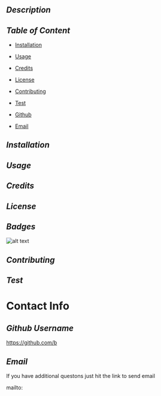 # 
  ## *Description*
   
  

  ## *Table of Content*
  
  * [Installation](#Installation)

  * [Usage](#Usage)

  * [Credits](#Credits)

  * [License](#License)

  * [Contributing](#Contributing)

  * [Test](#Test)

  * [Github](#Github)

  * [Email](#Email)


  ## *Installation*
   
  

  ## *Usage*
   
  

  ## *Credits*
   
  

  ## *License*
   
  

  ## *Badges*

  ![alt text](https://img.shields.io/badge/license--blueviolet?style=for-the-badge&logo=appveyor "license badge")

  ## *Contributing*
   
  

  ## *Test*
   
  

  # Contact Info

  ## *Github Username*
   
  https://github.com/b

  ## *Email* 

   If you have additional questons just hit the link to send email

  mailto:
